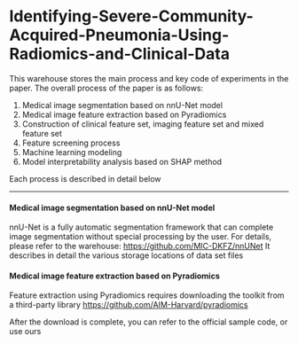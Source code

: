 # Identifying-Severe-Community-Acquired-Pneumonia-Using-Radiomics-and-Clinical-Data

This warehouse stores the main process and key code of experiments in the paper. 
The overall process of the paper is as follows:

1. Medical image segmentation based on nnU-Net model
2. Medical image feature extraction based on Pyradiomics
3. Construction of clinical feature set, imaging feature set and mixed feature set
4. Feature screening process
5. Machine learning modeling
6. Model interpretability analysis based on SHAP method


Each process is described in detail below

------

#### Medical image segmentation based on nnU-Net model
nnU-Net is a fully automatic segmentation framework that can complete image segmentation without special processing by the user. For details, please refer to the warehouse: https://github.com/MIC-DKFZ/nnUNet 
It describes in detail the various storage locations of data set files

#### Medical image feature extraction based on Pyradiomics
Feature extraction using Pyradiomics requires downloading the toolkit from a third-party library https://github.com/AIM-Harvard/pyradiomics

After the download is complete, you can refer to the official sample code, or use ours
